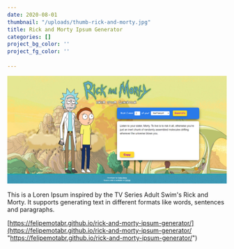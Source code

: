 ```yaml
---
date: 2020-08-01
thumbnail: "/uploads/thumb-rick-and-morty.jpg"
title: Rick and Morty Ipsum Generator
categories: []
project_bg_color: ''
project_fg_color: ''

---
```

![](/uploads/fireshot-capture-005-rick-and-morty-loren-ipsum-generator-felipemotabr-github-io.png)

This is a Loren Ipsum inspired by the TV Series Adult Swim's Rick and Morty. It supports generating text in different formats like words, sentences and paragraphs.

[https://felipemotabr.github.io/rick-and-morty-ipsum-generator/](https://felipemotabr.github.io/rick-and-morty-ipsum-generator/ "https://felipemotabr.github.io/rick-and-morty-ipsum-generator/")